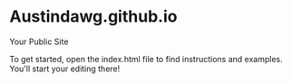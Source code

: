 Austindawg.github.io
=====================

Your Public Site

To get started, open the index.html file to find instructions and examples. You'll start your editing there!
